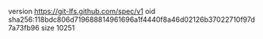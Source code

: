 version https://git-lfs.github.com/spec/v1
oid sha256:118bdc806d719688814961696a1f4440f8a46d02126b37022710f97d7a73fb96
size 10251
